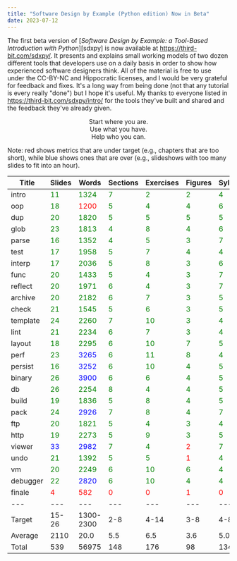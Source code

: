 ```yaml
---
title: "Software Design by Example (Python edition) Now in Beta"
date: 2023-07-12
---
```


The first beta version of
[*Software Design by Example: a Tool-Based Introduction with Python*][sdxpy]
is now available at <https://third-bit.com/sdxpy/>.
It presents and explains small working models of two dozen different tools
that developers use on a daily basis
in order to show how experienced software designers think.
All of the material is free to use under the CC-BY-NC and Hippocratic licenses,
and I would be very grateful for feedback and fixes.
It's a long way from being done
(not that any tutorial is every really "done")
but I hope it's useful.
My thanks to everyone listed in <https://third-bit.com/sdxpy/intro/>
for the tools they've built and shared and the feedback they've already given.

<div align="center">
  Start where you are.<br>
  Use what you have.<br>
  Help who you can.
</div>

Note: red shows metrics that are under target
(e.g., chapters that are too short),
while blue shows ones that are over
(e.g., slideshows with too many slides to fit into an hour).

<table>
    <thead>
        <tr>
            <th>Title</th>
            <th>Slides</th>
            <th>Words</th>
            <th>Sections</th>
            <th>Exercises</th>
            <th>Figures</th>
            <th>Syllabus</th>
            <th>Index</th>
            <th>Glossary</th>
        </tr>
    </thead>
    <tbody>
        <tr>
            <td>intro</td>
            <td><span style="color:green">11</span></td>
            <td><span style="color:green">1324</span></td>
            <td><span style="color:green">7</span></td>
            <td><span style="color:green">2</span></td>
            <td><span style="color:green">2</span></td>
            <td><span style="color:green">4</span></td>
            <td><span style="color:green">3</span></td>
            <td><span style="color:green">0</span></td>
        </tr>
        <tr>
            <td>oop</td>
            <td><span style="color:green">18</span></td>
            <td><span style="color:red">1200</span></td>
            <td><span style="color:green">5</span></td>
            <td><span style="color:green">4</span></td>
            <td><span style="color:green">4</span></td>
            <td><span style="color:green">6</span></td>
            <td><span style="color:green">11</span></td>
            <td><span style="color:green">9</span></td>
        </tr>
        <tr>
            <td>dup</td>
            <td><span style="color:green">20</span></td>
            <td><span style="color:green">1820</span></td>
            <td><span style="color:green">5</span></td>
            <td><span style="color:green">5</span></td>
            <td><span style="color:green">5</span></td>
            <td><span style="color:green">5</span></td>
            <td><span style="color:green">2</span></td>
            <td><span style="color:green">10</span></td>
        </tr>
        <tr>
            <td>glob</td>
            <td><span style="color:green">23</span></td>
            <td><span style="color:green">1813</span></td>
            <td><span style="color:green">4</span></td>
            <td><span style="color:green">8</span></td>
            <td><span style="color:green">4</span></td>
            <td><span style="color:green">6</span></td>
            <td><span style="color:green">1</span></td>
            <td><span style="color:green">14</span></td>
        </tr>
        <tr>
            <td>parse</td>
            <td><span style="color:green">16</span></td>
            <td><span style="color:green">1352</span></td>
            <td><span style="color:green">4</span></td>
            <td><span style="color:green">5</span></td>
            <td><span style="color:green">3</span></td>
            <td><span style="color:green">7</span></td>
            <td><span style="color:green">5</span></td>
            <td><span style="color:green">12</span></td>
        </tr>
        <tr>
            <td>test</td>
            <td><span style="color:green">17</span></td>
            <td><span style="color:green">1958</span></td>
            <td><span style="color:green">5</span></td>
            <td><span style="color:green">7</span></td>
            <td><span style="color:green">4</span></td>
            <td><span style="color:green">4</span></td>
            <td><span style="color:green">9</span></td>
            <td><span style="color:green">14</span></td>
        </tr>
        <tr>
            <td>interp</td>
            <td><span style="color:green">17</span></td>
            <td><span style="color:green">2036</span></td>
            <td><span style="color:green">5</span></td>
            <td><span style="color:green">8</span></td>
            <td><span style="color:green">3</span></td>
            <td><span style="color:green">6</span></td>
            <td><span style="color:green">10</span></td>
            <td><span style="color:green">15</span></td>
        </tr>
        <tr>
            <td>func</td>
            <td><span style="color:green">20</span></td>
            <td><span style="color:green">1433</span></td>
            <td><span style="color:green">5</span></td>
            <td><span style="color:green">4</span></td>
            <td><span style="color:green">3</span></td>
            <td><span style="color:green">7</span></td>
            <td><span style="color:green">6</span></td>
            <td><span style="color:green">13</span></td>
        </tr>
        <tr>
            <td>reflect</td>
            <td><span style="color:green">20</span></td>
            <td><span style="color:green">1971</span></td>
            <td><span style="color:green">6</span></td>
            <td><span style="color:green">4</span></td>
            <td><span style="color:green">3</span></td>
            <td><span style="color:green">7</span></td>
            <td><span style="color:green">10</span></td>
            <td><span style="color:green">7</span></td>
        </tr>
        <tr>
            <td>archive</td>
            <td><span style="color:green">20</span></td>
            <td><span style="color:green">2182</span></td>
            <td><span style="color:green">6</span></td>
            <td><span style="color:green">7</span></td>
            <td><span style="color:green">3</span></td>
            <td><span style="color:green">5</span></td>
            <td><span style="color:green">14</span></td>
            <td><span style="color:green">14</span></td>
        </tr>
        <tr>
            <td>check</td>
            <td><span style="color:green">21</span></td>
            <td><span style="color:green">1545</span></td>
            <td><span style="color:green">5</span></td>
            <td><span style="color:green">6</span></td>
            <td><span style="color:green">3</span></td>
            <td><span style="color:green">5</span></td>
            <td><span style="color:green">12</span></td>
            <td><span style="color:green">13</span></td>
        </tr>
        <tr>
            <td>template</td>
            <td><span style="color:green">24</span></td>
            <td><span style="color:green">2260</span></td>
            <td><span style="color:green">7</span></td>
            <td><span style="color:green">10</span></td>
            <td><span style="color:green">3</span></td>
            <td><span style="color:green">4</span></td>
            <td><span style="color:green">20</span></td>
            <td><span style="color:green">6</span></td>
        </tr>
        <tr>
            <td>lint</td>
            <td><span style="color:green">21</span></td>
            <td><span style="color:green">2234</span></td>
            <td><span style="color:green">6</span></td>
            <td><span style="color:green">7</span></td>
            <td><span style="color:green">3</span></td>
            <td><span style="color:green">4</span></td>
            <td><span style="color:green">16</span></td>
            <td><span style="color:green">3</span></td>
        </tr>
        <tr>
            <td>layout</td>
            <td><span style="color:green">18</span></td>
            <td><span style="color:green">2295</span></td>
            <td><span style="color:green">6</span></td>
            <td><span style="color:green">10</span></td>
            <td><span style="color:green">7</span></td>
            <td><span style="color:green">5</span></td>
            <td><span style="color:green">15</span></td>
            <td><span style="color:green">9</span></td>
        </tr>
        <tr>
            <td>perf</td>
            <td><span style="color:green">23</span></td>
            <td><span style="color:blue">3265</span></td>
            <td><span style="color:green">6</span></td>
            <td><span style="color:green">11</span></td>
            <td><span style="color:green">8</span></td>
            <td><span style="color:green">4</span></td>
            <td><span style="color:green">17</span></td>
            <td><span style="color:green">14</span></td>
        </tr>
        <tr>
            <td>persist</td>
            <td><span style="color:green">16</span></td>
            <td><span style="color:blue">3252</span></td>
            <td><span style="color:green">6</span></td>
            <td><span style="color:green">10</span></td>
            <td><span style="color:green">4</span></td>
            <td><span style="color:green">5</span></td>
            <td><span style="color:green">14</span></td>
            <td><span style="color:green">7</span></td>
        </tr>
        <tr>
            <td>binary</td>
            <td><span style="color:green">26</span></td>
            <td><span style="color:blue">3900</span></td>
            <td><span style="color:green">6</span></td>
            <td><span style="color:green">6</span></td>
            <td><span style="color:green">4</span></td>
            <td><span style="color:green">5</span></td>
            <td><span style="color:green">6</span></td>
            <td><span style="color:green">20</span></td>
        </tr>
        <tr>
            <td>db</td>
            <td><span style="color:green">26</span></td>
            <td><span style="color:green">2254</span></td>
            <td><span style="color:green">8</span></td>
            <td><span style="color:green">4</span></td>
            <td><span style="color:green">4</span></td>
            <td><span style="color:green">5</span></td>
            <td><span style="color:green">11</span></td>
            <td><span style="color:green">7</span></td>
        </tr>
        <tr>
            <td>build</td>
            <td><span style="color:green">19</span></td>
            <td><span style="color:green">1836</span></td>
            <td><span style="color:green">5</span></td>
            <td><span style="color:green">8</span></td>
            <td><span style="color:green">4</span></td>
            <td><span style="color:green">5</span></td>
            <td><span style="color:green">12</span></td>
            <td><span style="color:green">17</span></td>
        </tr>
        <tr>
            <td>pack</td>
            <td><span style="color:green">24</span></td>
            <td><span style="color:blue">2926</span></td>
            <td><span style="color:green">7</span></td>
            <td><span style="color:green">8</span></td>
            <td><span style="color:green">4</span></td>
            <td><span style="color:green">7</span></td>
            <td><span style="color:green">11</span></td>
            <td><span style="color:green">11</span></td>
        </tr>
        <tr>
            <td>ftp</td>
            <td><span style="color:green">20</span></td>
            <td><span style="color:green">1821</span></td>
            <td><span style="color:green">5</span></td>
            <td><span style="color:green">4</span></td>
            <td><span style="color:green">3</span></td>
            <td><span style="color:green">4</span></td>
            <td><span style="color:green">6</span></td>
            <td><span style="color:green">10</span></td>
        </tr>
        <tr>
            <td>http</td>
            <td><span style="color:green">19</span></td>
            <td><span style="color:green">2273</span></td>
            <td><span style="color:green">5</span></td>
            <td><span style="color:green">9</span></td>
            <td><span style="color:green">3</span></td>
            <td><span style="color:green">5</span></td>
            <td><span style="color:green">14</span></td>
            <td><span style="color:green">12</span></td>
        </tr>
        <tr>
            <td>viewer</td>
            <td><span style="color:blue">33</span></td>
            <td><span style="color:blue">2982</span></td>
            <td><span style="color:green">7</span></td>
            <td><span style="color:green">4</span></td>
            <td><span style="color:red">2</span></td>
            <td><span style="color:green">7</span></td>
            <td><span style="color:green">9</span></td>
            <td><span style="color:green">8</span></td>
        </tr>
        <tr>
            <td>undo</td>
            <td><span style="color:green">21</span></td>
            <td><span style="color:green">1392</span></td>
            <td><span style="color:green">5</span></td>
            <td><span style="color:green">5</span></td>
            <td><span style="color:red">1</span></td>
            <td><span style="color:green">4</span></td>
            <td><span style="color:green">7</span></td>
            <td><span style="color:green">3</span></td>
        </tr>
        <tr>
            <td>vm</td>
            <td><span style="color:green">20</span></td>
            <td><span style="color:green">2249</span></td>
            <td><span style="color:green">6</span></td>
            <td><span style="color:green">10</span></td>
            <td><span style="color:green">6</span></td>
            <td><span style="color:green">4</span></td>
            <td><span style="color:green">7</span></td>
            <td><span style="color:green">13</span></td>
        </tr>
        <tr>
            <td>debugger</td>
            <td><span style="color:green">22</span></td>
            <td><span style="color:blue">2820</span></td>
            <td><span style="color:green">6</span></td>
            <td><span style="color:green">10</span></td>
            <td><span style="color:green">4</span></td>
            <td><span style="color:green">4</span></td>
            <td><span style="color:green">9</span></td>
            <td><span style="color:green">7</span></td>
        </tr>
        <tr>
            <td>finale</td>
            <td><span style="color:red">4</span></td>
            <td><span style="color:red">582</span></td>
            <td><span style="color:red">0</span></td>
            <td><span style="color:red">0</span></td>
            <td><span style="color:red">1</span></td>
            <td><span style="color:red">0</span></td>
            <td><span style="color:green">4</span></td>
            <td><span style="color:green">0</span></td>
        </tr>
        <tr>
            <td>---</td>
            <td>---</td>
            <td>---</td>
            <td>---</td>
            <td>---</td>
            <td>---</td>
            <td>---</td>
            <td>---</td>
            <td>---</td>
        </tr>
        <tr>
            <td>Target</td>
            <td>15-26</td>
            <td>1300-2300</td>
            <td>2-8</td>
            <td>4-14</td>
            <td>3-8</td>
            <td>4-8</td>
            <td></td>
            <td></td>
        </tr>
        <tr>
            <td>Average</td>
            <td>2110</td>
            <td>20.0</td>
            <td>5.5</td>
            <td>6.5</td>
            <td>3.6</td>
            <td>5.0</td>
            <td>9.7</td>
            <td>9.9</td>
        </tr>
        <tr>
            <td>Total</td>
            <td>539</td>
            <td>56975</td>
            <td>148</td>
            <td>176</td>
            <td>98</td>
            <td>134</td>
            <td>261</td>
            <td>268</td>
        </tr>
    </tbody>
</table>
